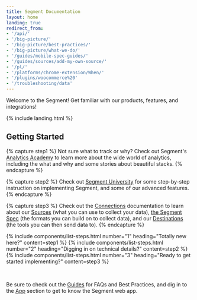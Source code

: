 ```yaml
---
title: Segment Documentation
layout: home
landing: true
redirect_from:
- '/api/'
- '/big-picture/'
- '/big-picture/best-practices/'
- '/big-picture/what-we-do/'
- '/guides/mobile-spec-guides/'
- '/guides/sources/add-my-own-source/'
- '/pl/'
- '/platforms/chrome-extension/When/'
- '/plugins/woocommerce%20'
- '/troubleshooting/data'
---
```


Welcome to the Segment!
Get familiar with our products, features, and integrations!

{% include landing.html %}

## Getting Started

{% capture step1 %}
  Not sure what to track or why? Check out Segment's [Analytics Academy](https://segment.com/academy/) to learn more about the wide world of analytics, including the what and why and some stories about beautiful stacks.
{% endcapture %}

{% capture step2 %}
  Check out [Segment University](https://university.segment.com/) for some step-by-step instruction on implementing Segment, and some of our advanced features.
{% endcapture %}

{% capture step3 %}
  Check out the [Connections](/docsv2/connections/) documentation to learn about our [Sources](/docsv2/connections/sources/) (what you can use to collect your data), [the Segment Spec](/docsv2/connections/spec/) (the formats you can build on to collect data), and our [Destinations](/docsv2/connections/destinations/) (the tools you can then send data to).
{% endcapture %}

{% include components/list-steps.html number="1" heading="Totally new here?" content=step1 %}
{% include components/list-steps.html number="2" heading="Digging in on technical details?" content=step2 %}
{% include components/list-steps.html number="3" heading="Ready to get started implementing?" content=step3 %}

<br>

Be sure to check out the [Guides](/docsv2/guides/) for FAQs and Best Practices, and dig in to the [App](/docsv2/segment-app/) section to get to know the Segment web app.
